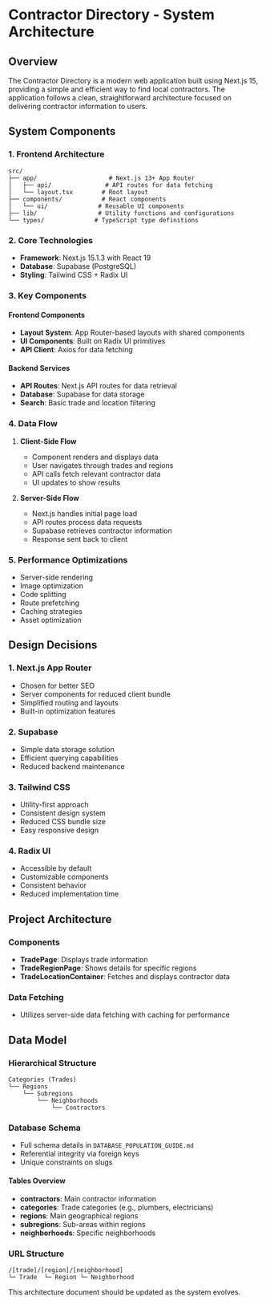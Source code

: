 # Contractor Directory - System Architecture

## Overview
The Contractor Directory is a modern web application built using Next.js 15, providing a simple and efficient way to find local contractors. The application follows a clean, straightforward architecture focused on delivering contractor information to users.

## System Components

### 1. Frontend Architecture
```
src/
├── app/                    # Next.js 13+ App Router
│   ├── api/               # API routes for data fetching
│   └── layout.tsx        # Root layout
├── components/           # React components
│   └── ui/              # Reusable UI components
├── lib/                 # Utility functions and configurations
└── types/              # TypeScript type definitions
```

### 2. Core Technologies
- **Framework**: Next.js 15.1.3 with React 19
- **Database**: Supabase (PostgreSQL)
- **Styling**: Tailwind CSS + Radix UI

### 3. Key Components

#### Frontend Components
- **Layout System**: App Router-based layouts with shared components
- **UI Components**: Built on Radix UI primitives
- **API Client**: Axios for data fetching

#### Backend Services
- **API Routes**: Next.js API routes for data retrieval
- **Database**: Supabase for data storage
- **Search**: Basic trade and location filtering

### 4. Data Flow
1. **Client-Side Flow**
   - Component renders and displays data
   - User navigates through trades and regions
   - API calls fetch relevant contractor data
   - UI updates to show results

2. **Server-Side Flow**
   - Next.js handles initial page load
   - API routes process data requests
   - Supabase retrieves contractor information
   - Response sent back to client

### 5. Performance Optimizations
- Server-side rendering
- Image optimization
- Code splitting
- Route prefetching
- Caching strategies
- Asset optimization

## Design Decisions

### 1. Next.js App Router
- Chosen for better SEO
- Server components for reduced client bundle
- Simplified routing and layouts
- Built-in optimization features

### 2. Supabase
- Simple data storage solution
- Efficient querying capabilities
- Reduced backend maintenance

### 3. Tailwind CSS
- Utility-first approach
- Consistent design system
- Reduced CSS bundle size
- Easy responsive design

### 4. Radix UI
- Accessible by default
- Customizable components
- Consistent behavior
- Reduced implementation time

## Project Architecture

### Components
- **TradePage**: Displays trade information
- **TradeRegionPage**: Shows details for specific regions
- **TradeLocationContainer**: Fetches and displays contractor data

### Data Fetching
- Utilizes server-side data fetching with caching for performance

## Data Model

### Hierarchical Structure
```
Categories (Trades)
└── Regions
    └── Subregions
        └── Neighborhoods
            └── Contractors
```

### Database Schema
- Full schema details in `DATABASE_POPULATION_GUIDE.md`
- Referential integrity via foreign keys
- Unique constraints on slugs

#### Tables Overview
- **contractors**: Main contractor information
- **categories**: Trade categories (e.g., plumbers, electricians)
- **regions**: Main geographical regions
- **subregions**: Sub-areas within regions
- **neighborhoods**: Specific neighborhoods

### URL Structure
```
/[trade]/[region]/[neighborhood]
└─ Trade  └─ Region └─ Neighborhood
```

This architecture document should be updated as the system evolves.
